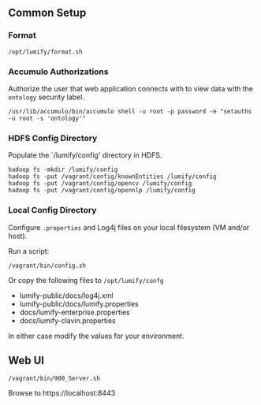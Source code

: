 ## Common Setup

### Format

    /opt/lumify/format.sh

### Accumulo Authorizations

Authorize the user that web application connects with to view data with the `ontology` security label.

    /usr/lib/accumulo/bin/accumulo shell -u root -p password -e "setauths -u root -s 'ontology'"


### HDFS Config Directory

Populate the `/lumify/config' directory in HDFS.

    hadoop fs -mkdir /lumify/config
    hadoop fs -put /vagrant/config/knownEntities /lumify/config
    hadoop fs -put /vagrant/config/opencv /lumify/config
    hadoop fs -put /vagrant/config/opennlp /lumify/config


### Local Config Directory

Configure `.properties` and Log4j files on your local filesystem (VM and/or host).

Run a script:

    /vagrant/bin/config.sh

Or copy the following files to `/opt/lumify/confg`

- lumify-public/docs/log4j.xml
- lumify-public/docs/lumify.properties
- docs/lumify-enterprise.properties
- docs/lumify-clavin.properties

In either case modify the values for your environment.


## Web UI

    /vagrant/bin/900_Server.sh

Browse to https://localhost:8443
